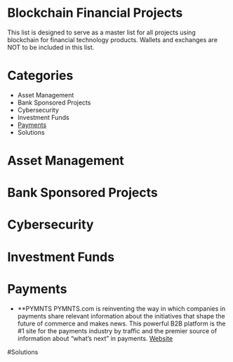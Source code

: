 # Blockchain Financial Projects

This list is designed to serve as a master list for all projects using blockchain for financial technology products. Wallets and exchanges are NOT to be included in this list.

# Categories
* Asset Management
* Bank Sponsored Projects
* Cybersecurity
* Investment Funds
* <a href="#Payments">Payments</a>
* Solutions

# Asset Management

# Bank Sponsored Projects

# Cybersecurity

# Investment Funds

# <a id="Payments">Payments</a>

* **PYMNTS
PYMNTS.com is reinventing the way in which companies in payments share relevant information about the initiatives that shape the future of commerce and makes news. This powerful B2B platform is the #1 site for the payments industry by traffic and the premier source of information about “what’s next” in payments.
<a href="PYMNTS.com">Website</a>



#Solutions